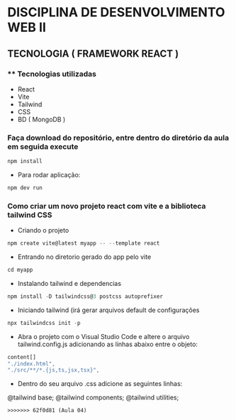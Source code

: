 # DISCIPLINA DE DESENVOLVIMENTO WEB II

## TECNOLOGIA ( FRAMEWORK REACT )

### ** Tecnologias utilizadas


* React
* Vite
* Tailwind
* CSS
* BD ( MongoDB )

### Faça download do repositório, entre dentro do diretório da aula em seguida execute

~~~javascript
npm install
~~~

* Para rodar aplicação:

~~~javascript
npm dev run
~~~

### Como criar um novo projeto react com vite e a biblioteca tailwind CSS

* Criando o projeto
~~~javascript
npm create vite@latest myapp -- --template react
~~~

* Entrando no diretorio gerado do app pelo vite
~~~javascript
cd myapp
~~~

* Instalando tailwind e dependencias
~~~javascript
npm install -D tailwindcss@3 postcss autoprefixer
~~~

* Iniciando tailwind (irá gerar arquivos default de configurações
~~~javascript
npx tailwindcss init -p
~~~

* Abra o projeto com o Visual Studio Code e altere o arquivo tailwind.config.js
adicionando as linhas abaixo entre o objeto:

~~~javascript
content[]
"./index.html",
"./src/**/*.{js,ts,jsx,tsx}",
~~~

* Dentro do seu arquivo .css adicione as seguintes linhas:

@tailwind base;
@tailwind components;
@tailwind utilities;
```
>>>>>>> 62f0d81 (Aula 04)
